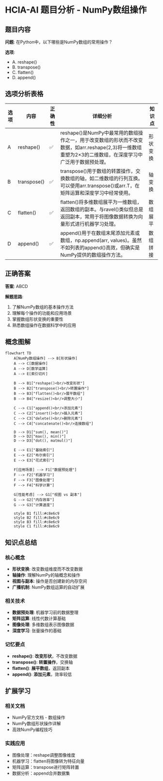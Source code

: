 # HCIA-AI 题目分析 - NumPy数组操作

## 题目内容

**问题**: 在Python中，以下哪些是NumPy数组的常用操作？

**选项**:
- A. reshape()
- B. transpose()
- C. flatten()
- D. append()

## 选项分析表格

| 选项 | 内容 | 正确性 | 详细分析 | 知识点 |
|------|------|--------|----------|--------|
| A | reshape() | ✅ | reshape()是NumPy中最常用的数组操作之一，用于改变数组的形状而不改变数据，如arr.reshape(2,3)将一维数组重塑为2×3的二维数组，在深度学习中广泛用于数据预处理。 | 形状变换 |
| B | transpose() | ✅ | transpose()用于数组的转置操作，交换数组的轴，如二维数组的行列互换。可以使用arr.transpose()或arr.T，在矩阵运算和深度学习中经常使用。 | 轴变换 |
| C | flatten() | ✅ | flatten()将多维数组展平为一维数组，返回数组的副本。与ravel()类似但总是返回副本，常用于将图像数据转换为向量形式进行机器学习处理。 | 数组展平 |
| D | append() | ✅ | append()用于在数组末尾添加元素或数组，np.append(arr, values)。虽然不如列表的append()高效，但确实是NumPy提供的数组操作方法。 | 数组拼接 |

## 正确答案
**答案**: ABCD

**解题思路**: 
1. 了解NumPy数组的基本操作方法
2. 理解每个操作的功能和应用场景
3. 掌握数组形状变换的重要性
4. 熟悉数组操作在数据科学中的应用

## 概念图解

```mermaid
flowchart TD
    A[NumPy数组操作] --> B[形状操作]
    A --> C[数据操作]
    A --> D[数学运算]
    A --> E[索引切片]
    
    B --> B1["reshape()<br/>改变形状"]
    B --> B2["transpose()<br/>转置操作"]
    B --> B3["flatten()<br/>展平数组"]
    B --> B4["resize()<br/>调整大小"]
    
    C --> C1["append()<br/>添加元素"]
    C --> C2["insert()<br/>插入元素"]
    C --> C3["delete()<br/>删除元素"]
    C --> C4["concatenate()<br/>连接数组"]
    
    D --> D1["sum(), mean()"]
    D --> D2["max(), min()"]
    D --> D3["dot(), matmul()"]
    
    E --> E1["基础索引"]
    E --> E2["布尔索引"]
    E --> E3["花式索引"]
    
    F[应用场景] --> F1["数据预处理"]
    F --> F2["机器学习"]
    F --> F3["图像处理"]
    F --> F4["科学计算"]
    
    G[性能考虑] --> G1["视图 vs 副本"]
    G --> G2["内存效率"]
    G --> G3["计算速度"]
    
    style B1 fill:#c8e6c9
    style B2 fill:#c8e6c9
    style B3 fill:#c8e6c9
    style C1 fill:#c8e6c9
```

## 知识点总结

### 核心概念
- **形状变换**: 改变数组维度而不改变数据
- **轴操作**: 理解NumPy的轴概念和操作
- **视图与副本**: 操作是否创建新的内存空间
- **广播机制**: NumPy数组运算的自动扩展

### 相关技术
- **数据预处理**: 机器学习前的数据整理
- **矩阵运算**: 线性代数计算基础
- **图像处理**: 多维数组表示图像数据
- **深度学习**: 张量操作的基础

### 记忆要点
- **reshape()**: **改变形状**，不改变数据
- **transpose()**: **转置操作**，交换轴
- **flatten()**: **展平数组**，返回副本
- **append()**: **添加元素**，效率较低

## 扩展学习

### 相关文档
- NumPy官方文档 - 数组操作
- NumPy数组形状操作详解
- 高效NumPy编程技巧

### 实践应用
- 图像处理：reshape调整图像维度
- 机器学习：flatten将图像转为特征向量
- 矩阵运算：transpose进行矩阵转置
- 数据分析：append合并数据集